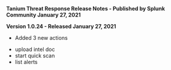 **Tanium Threat Response Release Notes - Published by Splunk Community January 27, 2021**


**Version 1.0.24 - Released January 27, 2021**

* Added 3 new actions
+ upload intel doc
+ start quick scan
+ list alerts
